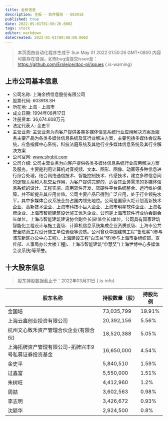 ```yaml
---
title: 金桥信息
description: 主板 - 软件服务 - 603918
published: true
date: 2022-05-01T01:50:26.000Z
tags: stock
editor: markdown
dateCreated: 2022-01-01T00:00:00.000Z
---
```


> 本页面由自动化程序生成于 Sun May 01 2022 01:50:26 GMT+0800
> 内容可能存在错误，如有bug请提交issue至：https://github.com/Eroleice/doc-pi/issues
{.is-warning}

## 上市公司基本信息
- 公司名称: 上海金桥信息股份有限公司
- 股票代码: 603918.SH
- 所在地: 上海 - 上海市
- 成立日期: 1994年08月17日
- 注册资本: 36,674.608万元
- 法定代表人: 金史平
- 主营业务: 主营业务为向客户提供各类多媒体信息系统行业应用解决方案及服务主要产品为各类多媒体信息系统及其行业解决方案，主要包括多媒体会议系统，应急指挥中心系统，科技法庭系统及其他行业多媒体信息系统及其行业解决方案
- 公司官网: www.shgbit.com
- 公司介绍: 公司主营业务为向客户提供各类多媒体信息系统行业应用解决方案及服务，主要是利用计算机对音视频、文本、图形、图像、动画等多种信息进行综合处理，结合网络通信技术、智能控制技术、传感技术，建立多种信息间的逻辑关系和人机交互作用，为客户提供完整的、适合其业务需求的多媒体信息系统的设计、工程实施、应用软件开发、软硬件平台系统整合、运行维护保障，并不断提升其应用价值。公司主要产品已得到广泛应用，处于行业领先水平，其中多媒体会议系统业务占国内领先地位。公司是国家火炬计划高新技术企业、高新技术企业、上海市科技小巨人企业、上海市明星软件企业、上海名牌企业、上海市智能建筑设计施工优秀企业。公司是上海市软件行业协会副会长单位，上海市智能建筑建设协会副会长(轮值会长)单位。公司具有国家建筑智能化工程设计与施工壹级、计算机信息系统集成企业资质贰级、上海市公共安全防范工程设计施工单位壹级等资质。公司曾获中国建筑工程“鲁班奖”(参与浦东新区办公中心工程)、上海建设工程“白玉兰”奖(参与上海市委组织部、宣传部、人事局办公大楼工程)、上海市智能建筑“申慧奖”(上海世博中心多媒体会议系统)等荣誉。


## 十大股东信息
> 股东持股数据截止于：2022年03月31日
{.is-info}

| 股东名称 | 持股数量（股） | 持股比例 |
| --- | --- | --- |
| 金国培 | 73,035,799 | 19.91% |
| 上海云鑫创业投资有限公司 | 20,392,156 | 5.56% |
| 杭州文心致禾资产管理合伙企业(有限合伙) | 18,520,388 | 5.05% |
| 上海拓牌资产管理有限公司-拓牌兴丰9号私募证券投资基金 | 16,650,000 | 4.54% |
| 金史平 | 5,840,510 | 1.59% |
| 过鑫富 | 5,550,000 | 1.51% |
| 朱树旺 | 4,412,960 | 1.2% |
| 周喆 | 3,602,563 | 0.98% |
| 李志明 | 3,426,672 | 0.93% |
| 沈颖华 | 2,924,500 | 0.8% |




